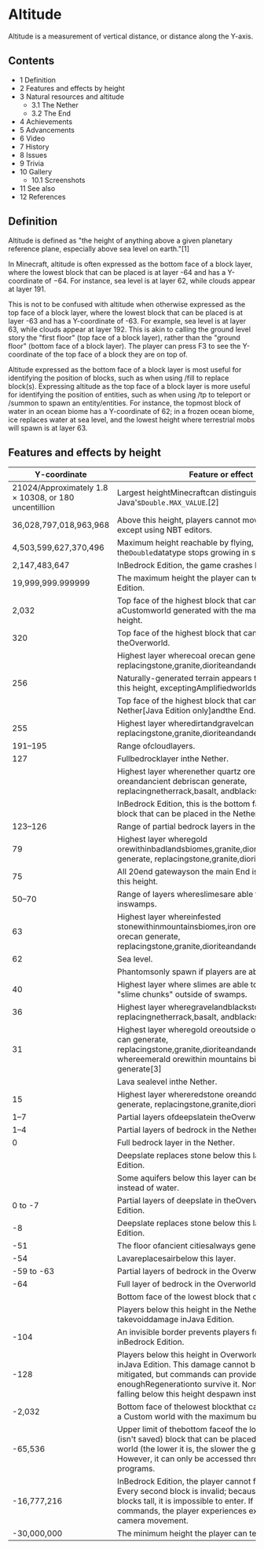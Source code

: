 # Altitude
Altitude is a measurement of vertical distance, or distance along the Y-axis.

## Contents
- 1 Definition
- 2 Features and effects by height
- 3 Natural resources and altitude
	- 3.1 The Nether
	- 3.2 The End
- 4 Achievements
- 5 Advancements
- 6 Video
- 7 History
- 8 Issues
- 9 Trivia
- 10 Gallery
	- 10.1 Screenshots
- 11 See also
- 12 References

## Definition
Altitude is defined as "the height of anything above a given planetary reference plane, especially above sea level on earth."[1]

In Minecraft, altitude is often expressed as the bottom face of a block layer, where the lowest block that can be placed is at layer -64 and has a Y-coordinate of −64. For instance, sea level is at layer 62, while clouds appear at layer 191.

This is not to be confused with altitude when otherwise expressed as the top face of a block layer, where the lowest block that can be placed is at layer -63 and has a Y-coordinate of -63. For example, sea level is at layer 63, while clouds appear at layer 192. This is akin to calling the ground level story the "first floor" (top face of a block layer), rather than the "ground floor" (bottom face of a block layer). The player can press F3 to see the Y-coordinate of the top face of a block they are on top of.

Altitude expressed as the bottom face of a block layer is most useful for identifying the position of blocks, such as when using /fill to replace block(s). Expressing altitude as the top face of a block layer is more useful for identifying the position of entities, such as when using /tp to teleport or /summon to spawn an entity/entities. For instance, the topmost block of water in an ocean biome has a Y-coordinate of 62; in a frozen ocean biome, ice replaces water at sea level, and the lowest height where terrestrial mobs will spawn is at layer 63.

## Features and effects by height
| Y-coordinate                                         | Feature or effect                                                                                                                                                                                                                              |
|------------------------------------------------------|------------------------------------------------------------------------------------------------------------------------------------------------------------------------------------------------------------------------------------------------|
| 21024/Approximately 1.8 × 10308, or 180 uncentillion | Largest heightMinecraftcan distinguish from infinity, Java's`Double.MAX_VALUE`.[2]                                                                                                                                                             |
| 36,028,797,018,963,968                               | Above this height, players cannot move vertically except using NBT editors.                                                                                                                                                                    |
| 4,503,599,627,370,496                                | Maximum height reachable by flying, the point where the`Double`datatype stops growing in steps of 0.5.                                                                                                                                         |
| 2,147,483,647                                        | InBedrock Edition, the game crashes beyond this point.                                                                                                                                                                                         |
| 19,999,999.999999                                    | The maximum height the player can teleport to inJava Edition.                                                                                                                                                                                  |
| 2,032                                                | Top face of the highest block that can be placed in aCustomworld generated with the maximum build height.                                                                                                                                      |
| 320                                                  | Top face of the highest block that can be placed in theOverworld.                                                                                                                                                                              |
|                                                      | Highest layer wherecoal orecan generate, replacingstone,granite,dioriteandandesite.                                                                                                                                                            |
| 256                                                  | Naturally-generated terrain appears to be capped at this height, exceptingAmplifiedworlds.                                                                                                                                                     |
|                                                      | Top face of the highest block that can be placed inthe Nether‌[Java Edition  only]andthe End.                                                                                                                                                  |
| 255                                                  | Highest layer wheredirtandgravelcan generate, replacingstone,granite,dioriteandandesite.[3]                                                                                                                                                    |
| 191–195                                              | Range ofcloudlayers.                                                                                                                                                                                                                           |
| 127                                                  | Fullbedrocklayer inthe Nether.                                                                                                                                                                                                                 |
|                                                      | Highest layer wherenether quartz ore,nether gold oreandancient debriscan generate, replacingnetherrack,basalt, andblackstone.[3]                                                                                                               |
|                                                      | InBedrock Edition, this is the bottom face of the highest block that can be placed in the Nether.                                                                                                                                              |
| 123–126                                              | Range of partial bedrock layers in the Nether.                                                                                                                                                                                                 |
| 79                                                   | Highest layer wheregold orewithinbadlandsbiomes,granite,dioriteandandesitecan generate, replacingstone,granite,dioriteandandesite.[3]                                                                                                          |
| 75                                                   | All 20end gatewayson the main End island generate at this height.                                                                                                                                                                              |
| 50–70                                                | Range of layers whereslimesare able to spawn inswamps.                                                                                                                                                                                         |
| 63                                                   | Highest layer whereinfested stonewithinmountainsbiomes,iron ore, andlapis lazuli orecan generate, replacingstone,granite,dioriteandandesite.[3]                                                                                                |
| 62                                                   | Sea level.                                                                                                                                                                                                                                     |
|                                                      | Phantomsonly spawn if players are above this level.                                                                                                                                                                                            |
| 40                                                   | Highest layer where slimes are able to spawn within "slime chunks" outside of swamps.                                                                                                                                                          |
| 36                                                   | Highest layer wheregravelandblackstonecan generate, replacingnetherrack,basalt, andblackstone.[3]                                                                                                                                              |
| 31                                                   | Highest layer wheregold oreoutside of badlands biomes can generate, replacingstone,granite,dioriteandandesite; lowest layer whereemerald orewithin mountains biomes can generate[3]                                                            |
|                                                      | Lava sealevel inthe Nether.                                                                                                                                                                                                                    |
| 15                                                   | Highest layer whereredstone oreanddiamond orecan generate, replacingstone,granite,dioriteandandesite.[3]                                                                                                                                       |
| 1–7                                                  | Partial layers ofdeepslatein theOverworldinJava Edition.                                                                                                                                                                                       |
| 1–4                                                  | Partial layers of bedrock in the Nether.                                                                                                                                                                                                       |
| 0                                                    | Full bedrock layer in the Nether.                                                                                                                                                                                                              |
|                                                      | Deepslate replaces stone below this layer inJava Edition.                                                                                                                                                                                      |
|                                                      | Some aquifers below this layer can be filled with lava instead of water.                                                                                                                                                                       |
| 0 to -7                                              | Partial layers of deepslate in theOverworldinBedrock Edition.                                                                                                                                                                                  |
| -8                                                   | Deepslate replaces stone below this layer inBedrock Edition.                                                                                                                                                                                   |
| -51                                                  | The floor ofancient citiesalways generates at this layer.                                                                                                                                                                                      |
| -54                                                  | Lavareplacesairbelow this layer.                                                                                                                                                                                                               |
| -59 to -63                                           | Partial layers of bedrock in the Overworld.                                                                                                                                                                                                    |
| -64                                                  | Full layer of bedrock in the Overworld.                                                                                                                                                                                                        |
|                                                      | Bottom face of the lowest block that can be placed.                                                                                                                                                                                            |
|                                                      | Players below this height in the Nether or the End takevoiddamage inJava Edition.                                                                                                                                                              |
| -104                                                 | An invisible border prevents players from falling inBedrock Edition.                                                                                                                                                                           |
| -128                                                 | Players below this height in Overworld takevoiddamage inJava Edition. This damage cannot be prevented or mitigated, but commands can provide enoughRegenerationto survive it. Non-player entities falling below this height despawn instantly. |
| -2,032                                               | Bottom face of thelowest blockthat can be generated in a Custom world with the maximum build height.                                                                                                                                           |
| -65,536                                              | Upper limit of thebottom faceof the lowest temporary (isn't saved) block that can be placed in a Custom world (the lower it is, the slower the game runs). However, it can only be accessed through external programs.                         |
| -16,777,216                                          | InBedrock Edition, the player cannot fly below this layer. Every second block is invalid; because players are 2 blocks tall, it is impossible to enter. If bypassed via commands, the player experiences extreme jitter and camera movement.   |
| -30,000,000                                          | The minimum height the player can teleport to.                                                                                                                                                                                                 |

